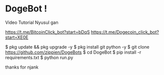 # DogeBot !
Video Tutorial Nyusul gan

https://t.me/BitcoinClick_bot?start=bDqS
https://t.me/Dogecoin_click_bot?start=XE0E

$ pkg update && pkg upgrade -y
$ pkg install git python -y
$ git clone https://github.com/zippien/DogeBots
$ cd DogeBot
$ pip install -r requirements.txt
$ python run.py

thanks for njank 
